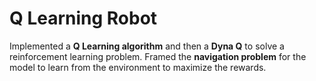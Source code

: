# Q Learning Robot
Implemented a **Q Learning algorithm** and then a **Dyna Q** to solve a reinforcement learning problem. Framed the **navigation problem** for the model to learn from the environment to maximize the rewards.
